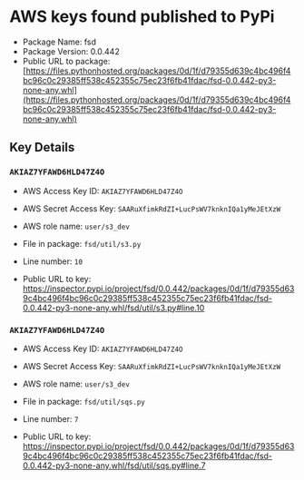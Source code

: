 # AWS keys found published to PyPi

* Package Name: fsd
* Package Version: 0.0.442
* Public URL to package: [https://files.pythonhosted.org/packages/0d/1f/d79355d639c4bc496f4bc96c0c29385ff538c452355c75ec23f6fb41fdac/fsd-0.0.442-py3-none-any.whl](https://files.pythonhosted.org/packages/0d/1f/d79355d639c4bc496f4bc96c0c29385ff538c452355c75ec23f6fb41fdac/fsd-0.0.442-py3-none-any.whl)

## Key Details

### `AKIAZ7YFAWD6HLD47Z4O`

* AWS Access Key ID: `AKIAZ7YFAWD6HLD47Z4O`
* AWS Secret Access Key: `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` 
* AWS role name: `user/s3_dev`
* File in package: `fsd/util/s3.py`
* Line number: `10`

* Public URL to key: https://inspector.pypi.io/project/fsd/0.0.442/packages/0d/1f/d79355d639c4bc496f4bc96c0c29385ff538c452355c75ec23f6fb41fdac/fsd-0.0.442-py3-none-any.whl/fsd/util/s3.py#line.10



### `AKIAZ7YFAWD6HLD47Z4O`

* AWS Access Key ID: `AKIAZ7YFAWD6HLD47Z4O`
* AWS Secret Access Key: `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` 
* AWS role name: `user/s3_dev`
* File in package: `fsd/util/sqs.py`
* Line number: `7`

* Public URL to key: https://inspector.pypi.io/project/fsd/0.0.442/packages/0d/1f/d79355d639c4bc496f4bc96c0c29385ff538c452355c75ec23f6fb41fdac/fsd-0.0.442-py3-none-any.whl/fsd/util/sqs.py#line.7


